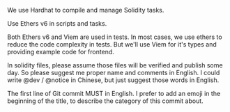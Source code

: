 We use Hardhat to compile and manage Solidity tasks.

Use Ethers v6 in scripts and tasks.

Both Ethers v6 and Viem are used in tests. In most cases, we use
ethers to reduce the code complexity in tests. But we'll use Viem
for it's types and providing example code for frontend.

In solidity files, please assume those files will be verified
and publish some day. So please suggest me proper name and comments
in English. I could write @dev / @notice in Chinese, but just suggest
those words in English.

The first line of Git commit MUST in English. I prefer to add an emoji
in the beginning of the title, to describe the category of this commit
about.

